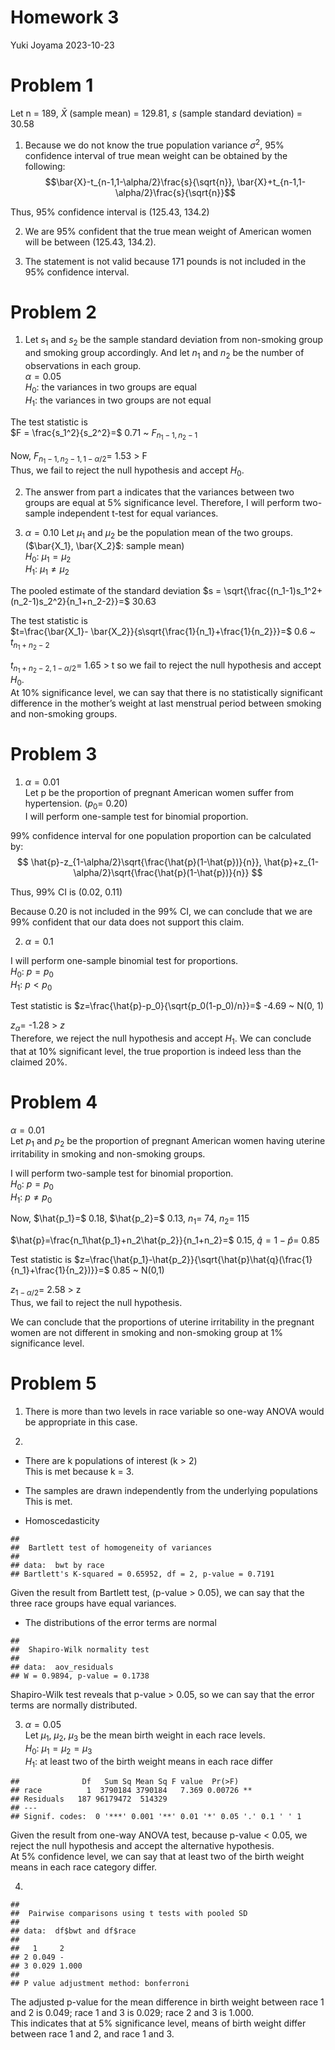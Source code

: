 Homework 3
================
Yuki Joyama
2023-10-23

# Problem 1

Let n = 189, $\bar{X}$ (sample mean) = 129.81, $s$ (sample standard
deviation) = 30.58

1)  Because we do not know the true population variance $\sigma^2$, 95%
    confidence interval of true mean weight can be obtained by the
    following:  
    $$\bar{X}-t_{n-1,1-\alpha/2}\frac{s}{\sqrt{n}}, \bar{X}+t_{n-1,1-\alpha/2}\frac{s}{\sqrt{n}}$$

Thus, 95% confidence interval is (125.43, 134.2)

2)  We are 95% confident that the true mean weight of American women
    will be between (125.43, 134.2).

3)  The statement is not valid because 171 pounds is not included in the
    95% confidence interval.

# Problem 2

1)  Let $s_1$ and $s_2$ be the sample standard deviation from
    non-smoking group and smoking group accordingly. And let $n_1$ and
    $n_2$ be the number of observations in each group.  
    $\alpha=0.05$  
    $H_0$: the variances in two groups are equal  
    $H_1$: the variances in two groups are not equal

The test statistic is  
$F = \frac{s_1^2}{s_2^2}=$ 0.71 ~ $F_{n_1-1, n_2-1}$

Now, $F_{n_1-1, n_2-1, 1-\alpha/2}=$ 1.53 \> F  
Thus, we fail to reject the null hypothesis and accept $H_0$.

2)  The answer from part a indicates that the variances between two
    groups are equal at 5% significance level. Therefore, I will perform
    two-sample independent t-test for equal variances.

3)  $\alpha=0.10$ Let $\mu_1$ and $\mu_2$ be the population mean of the
    two groups. ($\bar{X_1}, \bar{X_2}$: sample mean)  
    $H_0$: $\mu_1=\mu_2$  
    $H_1$: $\mu_1\neq\mu_2$

The pooled estimate of the standard deviation
$s = \sqrt{\frac{(n_1-1)s_1^2+ (n_2-1)s_2^2}{n_1+n_2-2}}=$ 30.63

The test statistic is  
$t=\frac{\bar{X_1}- \bar{X_2}}{s\sqrt{\frac{1}{n_1}+\frac{1}{n_2}}}=$
0.6 ~ $t_{n_1+n_2-2}$

$t_{n_1+n_2-2,1-\alpha/2}=$ 1.65 \> t so we fail to reject the null
hypothesis and accept $H_0$.  
At 10% significance level, we can say that there is no statistically
significant difference in the mother’s weight at last menstrual period
between smoking and non-smoking groups.

# Problem 3

1)  $\alpha=0.01$  
    Let p be the proportion of pregnant American women suffer from
    hypertension. ($p_0=$ 0.20)  
    I will perform one-sample test for binomial proportion.

99% confidence interval for one population proportion can be calculated
by:  
$$
\hat{p}-z_{1-\alpha/2}\sqrt{\frac{\hat{p}(1-\hat{p})}{n}}, \hat{p}+z_{1-\alpha/2}\sqrt{\frac{\hat{p}(1-\hat{p})}{n}}
$$

Thus, 99% CI is (0.02, 0.11)

Because 0.20 is not included in the 99% CI, we can conclude that we are
99% confident that our data does not support this claim.

2)  $\alpha=0.1$

I will perform one-sample binomial test for proportions.  
$H_0$: $p=p_0$  
$H_1$: $p <p_0$

Test statistic is $z=\frac{\hat{p}-p_0}{\sqrt{p_0(1-p_0)/n}}=$ -4.69 ~
N(0, 1)

$z_{\alpha}=$ -1.28 \> $z$  
Therefore, we reject the null hypothesis and accept $H_1$. We can
conclude that at 10% significant level, the true proportion is indeed
less than the claimed 20%.

# Problem 4

$\alpha = 0.01$  
Let $p_1$ and $p_2$ be the proportion of pregnant American women having
uterine irritability in smoking and non-smoking groups.

I will perform two-sample test for binomial proportion.  
$H_0$: $p=p_0$  
$H_1$: $p\neq p_0$

Now, $\hat{p_1}=$ 0.18, $\hat{p_2}=$ 0.13, $n_1=$ 74, $n_2=$ 115

$\hat{p}=\frac{n_1\hat{p_1}+n_2\hat{p_2}}{n_1+n_2}=$ 0.15,
$\hat{q}=1-\hat{p}=$ 0.85

Test statistic is
$z=\frac{\hat{p_1}-\hat{p_2}}{\sqrt{\hat{p}\hat{q}(\frac{1}{n_1}+\frac{1}{n_2})}}=$
0.85 ~ N(0,1)

$z_{1-\alpha/2}=$ 2.58 \> z  
Thus, we fail to reject the null hypothesis.

We can conclude that the proportions of uterine irritability in the
pregnant women are not different in smoking and non-smoking group at 1%
significance level.

# Problem 5

1)  There is more than two levels in race variable so one-way ANOVA
    would be appropriate in this case.

2)  

- There are k populations of interest (k \> 2)  
  This is met because k = 3.

- The samples are drawn independently from the underlying populations  
  This is met.

- Homoscedasticity

<!-- -->

    ## 
    ##  Bartlett test of homogeneity of variances
    ## 
    ## data:  bwt by race
    ## Bartlett's K-squared = 0.65952, df = 2, p-value = 0.7191

Given the result from Bartlett test, (p-value \> 0.05), we can say that
the three race groups have equal variances.

- The distributions of the error terms are normal

<!-- -->

    ## 
    ##  Shapiro-Wilk normality test
    ## 
    ## data:  aov_residuals
    ## W = 0.9894, p-value = 0.1738

Shapiro-Wilk test reveals that p-value \> 0.05, so we can say that the
error terms are normally distributed.

3)  $\alpha = 0.05$  
    Let $\mu_1$, $\mu_2$, $\mu_3$ be the mean birth weight in each race
    levels.  
    $H_0$: $\mu_1=\mu_2=\mu_3$  
    $H_1$: at least two of the birth weight means in each race differ

<!-- -->

    ##              Df   Sum Sq Mean Sq F value  Pr(>F)   
    ## race          1  3790184 3790184   7.369 0.00726 **
    ## Residuals   187 96179472  514329                   
    ## ---
    ## Signif. codes:  0 '***' 0.001 '**' 0.01 '*' 0.05 '.' 0.1 ' ' 1

Given the result from one-way ANOVA test, because p-value \< 0.05, we
reject the null hypothesis and accept the alternative hypothesis.  
At 5% confidence level, we can say that at least two of the birth weight
means in each race category differ.

4)  

<!-- -->

    ## 
    ##  Pairwise comparisons using t tests with pooled SD 
    ## 
    ## data:  df$bwt and df$race 
    ## 
    ##   1     2    
    ## 2 0.049 -    
    ## 3 0.029 1.000
    ## 
    ## P value adjustment method: bonferroni

The adjusted p-value for the mean difference in birth weight between
race 1 and 2 is 0.049; race 1 and 3 is 0.029; race 2 and 3 is 1.000.  
This indicates that at 5% significance level, means of birth weight
differ between race 1 and 2, and race 1 and 3.
